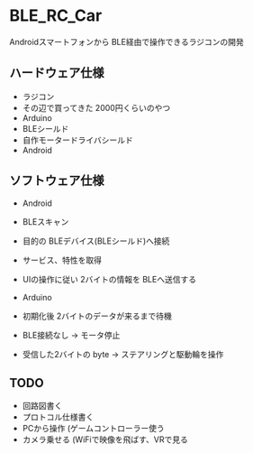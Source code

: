 # BLE_RC_Car

Androidスマートフォンから BLE経由で操作できるラジコンの開発

## ハードウェア仕様
* ラジコン
 * その辺で買ってきた 2000円くらいのやつ
 * Arduino
  * BLEシールド
  * 自作モータードライバシールド
* Android 

## ソフトウェア仕様
* Android
 * BLEスキャン
 * 目的の BLEデバイス(BLEシールド)へ接続
 * サービス、特性を取得
 * UIの操作に従い 2バイトの情報を BLEへ送信する

* Arduino
 * 初期化後 2バイトのデータが来るまで待機
 * BLE接続なし → モータ停止
 * 受信した2バイトの byte → ステアリングと駆動輪を操作


## TODO
- 回路図書く
- プロトコル仕様書く
- PCから操作 (ゲームコントローラー使う
- カメラ乗せる (WiFiで映像を飛ばす、VRで見る
